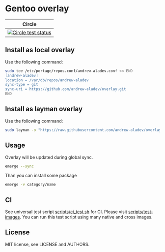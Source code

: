 # Gentoo overlay

| Circle |
| :---:  |
| [![Circle test status](https://circleci.com/gh/andrew-aladev/overlay/tree/master.svg?style=shield)](https://circleci.com/gh/andrew-aladev/overlay/tree/master) |

## Install as local overlay

Use the following command:

```bash
sudo tee /etc/portage/repos.conf/andrew-aladev.conf << END
[andrew-aladev]
location = /var/db/repos/andrew-aladev
sync-type = git
sync-uri = https://github.com/andrew-aladev/overlay.git
END
```

## Install as layman overlay

Use the following command:

```bash
sudo layman -o "https://raw.githubusercontent.com/andrew-aladev/overlay/master/repositories.xml" -f -a andrew-aladev
```

## Usage

Overlay will be updated during global sync.

```bash
emerge --sync
```

Than you can install some package

```bash
emerge -v category/name
```

## CI

See universal test script [scripts/ci_test.sh](scripts/ci_test.sh) for CI.
Please visit [scripts/test-images](scripts/test-images).
You can run this test script using many native and cross images.

## License

MIT license, see LICENSE and AUTHORS.
